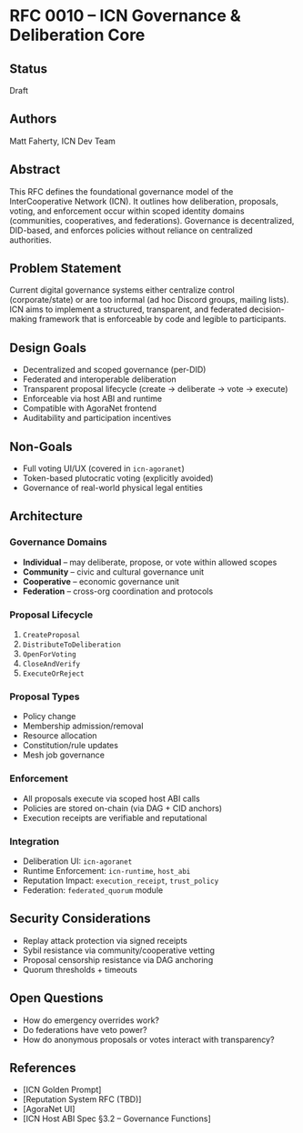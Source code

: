 # RFC 0010 – ICN Governance & Deliberation Core

## Status
Draft

## Authors
Matt Faherty, ICN Dev Team

## Abstract
This RFC defines the foundational governance model of the InterCooperative Network (ICN). It outlines how deliberation, proposals, voting, and enforcement occur within scoped identity domains (communities, cooperatives, and federations). Governance is decentralized, DID-based, and enforces policies without reliance on centralized authorities.

## Problem Statement
Current digital governance systems either centralize control (corporate/state) or are too informal (ad hoc Discord groups, mailing lists). ICN aims to implement a structured, transparent, and federated decision-making framework that is enforceable by code and legible to participants.

## Design Goals
- Decentralized and scoped governance (per-DID)
- Federated and interoperable deliberation
- Transparent proposal lifecycle (create → deliberate → vote → execute)
- Enforceable via host ABI and runtime
- Compatible with AgoraNet frontend
- Auditability and participation incentives

## Non-Goals
- Full voting UI/UX (covered in `icn-agoranet`)
- Token-based plutocratic voting (explicitly avoided)
- Governance of real-world physical legal entities

## Architecture

### Governance Domains
- **Individual** – may deliberate, propose, or vote within allowed scopes
- **Community** – civic and cultural governance unit
- **Cooperative** – economic governance unit
- **Federation** – cross-org coordination and protocols

### Proposal Lifecycle
1. `CreateProposal`
2. `DistributeToDeliberation`
3. `OpenForVoting`
4. `CloseAndVerify`
5. `ExecuteOrReject`

### Proposal Types
- Policy change
- Membership admission/removal
- Resource allocation
- Constitution/rule updates
- Mesh job governance

### Enforcement
- All proposals execute via scoped host ABI calls
- Policies are stored on-chain (via DAG + CID anchors)
- Execution receipts are verifiable and reputational

### Integration
- Deliberation UI: `icn-agoranet`
- Runtime Enforcement: `icn-runtime`, `host_abi`
- Reputation Impact: `execution_receipt`, `trust_policy`
- Federation: `federated_quorum` module

## Security Considerations
- Replay attack protection via signed receipts
- Sybil resistance via community/cooperative vetting
- Proposal censorship resistance via DAG anchoring
- Quorum thresholds + timeouts

## Open Questions
- How do emergency overrides work?
- Do federations have veto power?
- How do anonymous proposals or votes interact with transparency?

## References
- [ICN Golden Prompt]
- [Reputation System RFC (TBD)]
- [AgoraNet UI]
- [ICN Host ABI Spec §3.2 – Governance Functions] 
